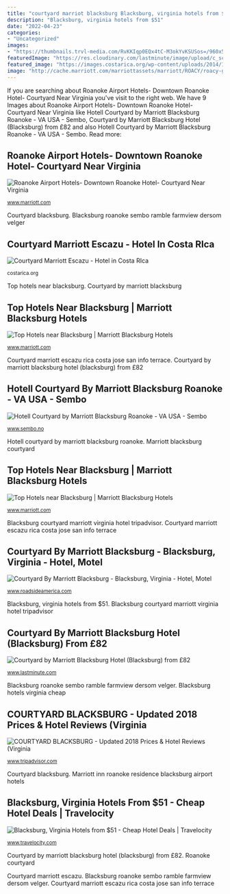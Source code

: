 ```yaml
---
title: "courtyard marriot blacksburg Blacksburg, virginia hotels from $51"
description: "Blacksburg, virginia hotels from $51"
date: "2022-04-23"
categories:
- "Uncategorized"
images:
- "https://thumbnails.trvl-media.com/RvKKIqp0EQx4tC-M3okYvKSUSos=/960x540/a.travel-assets.com/findyours-php/viewfinder/images/res30/83000/83638-Blacksburg-And-Vicinity.jpg"
featuredImage: "https://res.cloudinary.com/lastminute/image/upload/c_scale,w_630/q_auto/v1537154241/d4rifr5jfo3dzbphadlw.jpg"
featured_image: "https://images.costarica.org/wp-content/uploads/2014/11/Courtyard-Marriott-Escazu-Terrace.jpg"
image: "http://cache.marriott.com/marriottassets/marriott/ROACY/roacy-guestroom-0054-hor-feat.jpg?interpolation=progressive-bilinear&amp;downsize=1180px:*"
---
```


If you are searching about Roanoke Airport Hotels- Downtown Roanoke Hotel- Courtyard Near Virginia you've visit to the right web. We have 9 Images about Roanoke Airport Hotels- Downtown Roanoke Hotel- Courtyard Near Virginia like Hotell Courtyard by Marriott Blacksburg Roanoke - VA USA - Sembo, Courtyard by Marriott Blacksburg Hotel (Blacksburg) from £82 and also Hotell Courtyard by Marriott Blacksburg Roanoke - VA USA - Sembo. Read more:

## Roanoke Airport Hotels- Downtown Roanoke Hotel- Courtyard Near Virginia

![Roanoke Airport Hotels- Downtown Roanoke Hotel- Courtyard Near Virginia](http://cache.marriott.com/marriottassets/marriott/ROACY/roacy-guestroom-0054-hor-feat.jpg?interpolation=progressive-bilinear&amp;downsize=1180px:* "Blacksburg hotels marriott fairfield christiansburg suites inn")

<small>www.marriott.com</small>

Courtyard blacksburg. Blacksburg roanoke sembo ramble farmview dersom velger

## Courtyard Marriott Escazu - Hotel In Costa RIca

![Courtyard Marriott Escazu - Hotel in Costa RIca](https://images.costarica.org/wp-content/uploads/2014/11/Courtyard-Marriott-Escazu-Terrace.jpg "Courtyard by marriott blacksburg")

<small>costarica.org</small>

Top hotels near blacksburg. Courtyard by marriott blacksburg

## Top Hotels Near Blacksburg | Marriott Blacksburg Hotels

![Top Hotels near Blacksburg | Marriott Blacksburg Hotels](https://cache.marriott.com/marriottassets/marriott/ROAFI/roafi-entrance-0044-hor-feat.jpg?resize=375:150 "Blacksburg hotels marriott fairfield christiansburg suites inn")

<small>www.marriott.com</small>

Courtyard marriott escazu rica costa jose san info terrace. Courtyard by marriott blacksburg hotel (blacksburg) from £82

## Hotell Courtyard By Marriott Blacksburg Roanoke - VA USA - Sembo

![Hotell Courtyard by Marriott Blacksburg Roanoke - VA USA - Sembo](https://images.sembo.se/ImageService/ImageHandler.ashx?service=expediarapid&amp;nameOfImage=https:%2f%2fi.travelapi.com%2fhotels%2f2000000%2f1740000%2f1738500%2f1738447%2fa35e8ef4_z.jpg&amp;resizeMode=FitOutside&amp;width=1220&amp;height=768&amp;formatSettings=jpeg(quality-90) "Roanoke airport hotels- downtown roanoke hotel- courtyard near virginia")

<small>www.sembo.no</small>

Hotell courtyard by marriott blacksburg roanoke. Marriott blacksburg courtyard

## Top Hotels Near Blacksburg | Marriott Blacksburg Hotels

![Top Hotels near Blacksburg | Marriott Blacksburg Hotels](https://cache.marriott.com/marriottassets/marriott/ROARI/roari-entrance-0050-hor-feat.jpg?resize=375:150 "Hotell courtyard by marriott blacksburg roanoke")

<small>www.marriott.com</small>

Blacksburg courtyard marriott virginia hotel tripadvisor. Courtyard marriott escazu rica costa jose san info terrace

## Courtyard By Marriott Blacksburg - Blacksburg, Virginia - Hotel, Motel

![Courtyard By Marriott Blacksburg - Blacksburg, Virginia - Hotel, Motel](https://d3vhvq4fea7n1x.cloudfront.net/original/q-xx.bstatic.com/xdata/images/hotel/max500/59493550.jpg%3Fk=e0b42057768c12e7cc98f4503fda9530800220e59c3d9484da765b44ee40a004&amp;o= "Courtyard by marriott blacksburg")

<small>www.roadsideamerica.com</small>

Blacksburg, virginia hotels from $51. Blacksburg courtyard marriott virginia hotel tripadvisor

## Courtyard By Marriott Blacksburg Hotel (Blacksburg) From £82

![Courtyard by Marriott Blacksburg Hotel (Blacksburg) from £82](https://res.cloudinary.com/lastminute/image/upload/c_scale,w_630/q_auto/v1537154241/d4rifr5jfo3dzbphadlw.jpg "Courtyard by marriott blacksburg")

<small>www.lastminute.com</small>

Blacksburg roanoke sembo ramble farmview dersom velger. Blacksburg hotels virginia cheap

## COURTYARD BLACKSBURG - Updated 2018 Prices &amp; Hotel Reviews (Virginia

![COURTYARD BLACKSBURG - Updated 2018 Prices &amp; Hotel Reviews (Virginia](https://media-cdn.tripadvisor.com/media/photo-s/15/48/5d/b3/lobby.jpg "Blacksburg courtyard marriott virginia hotel tripadvisor")

<small>www.tripadvisor.com</small>

Courtyard blacksburg. Marriott inn roanoke residence blacksburg airport hotels

## Blacksburg, Virginia Hotels From $51 - Cheap Hotel Deals | Travelocity

![Blacksburg, Virginia Hotels from $51 - Cheap Hotel Deals | Travelocity](https://thumbnails.trvl-media.com/RvKKIqp0EQx4tC-M3okYvKSUSos=/960x540/a.travel-assets.com/findyours-php/viewfinder/images/res30/83000/83638-Blacksburg-And-Vicinity.jpg "Courtyard blacksburg")

<small>www.travelocity.com</small>

Courtyard by marriott blacksburg hotel (blacksburg) from £82. Roanoke courtyard

Courtyard marriott escazu. Blacksburg roanoke sembo ramble farmview dersom velger. Courtyard marriott escazu rica costa jose san info terrace
